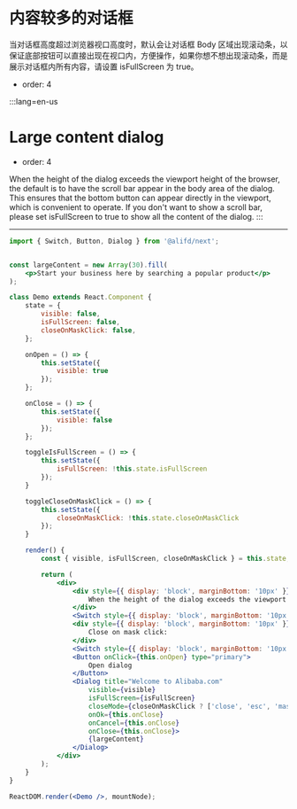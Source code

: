 # 内容较多的对话框

当对话框高度超过浏览器视口高度时，默认会让对话框 Body 区域出现滚动条，以保证底部按钮可以直接出现在视口内，方便操作，如果你想不想出现滚动条，而是展示对话框内所有内容，请设置 isFullScreen 为 true。

- order: 4

:::lang=en-us
# Large content dialog

- order: 4

When the height of the dialog exceeds the viewport height of the browser, the default is to have the scroll bar appear in the body area of the dialog. This ensures that the bottom button can appear directly in the viewport, which is convenient to operate. If you don't want to show a scroll bar, please set isFullScreen to true to show all the content of the dialog.
:::

---

````jsx
import { Switch, Button, Dialog } from '@alifd/next';


const largeContent = new Array(30).fill(
    <p>Start your business here by searching a popular product</p>
);

class Demo extends React.Component {
    state = {
        visible: false,
        isFullScreen: false,
        closeOnMaskClick: false,
    };

    onOpen = () => {
        this.setState({
            visible: true
        });
    };

    onClose = () => {
        this.setState({
            visible: false
        });
    };

    toggleIsFullScreen = () => {
        this.setState({
            isFullScreen: !this.state.isFullScreen
        });
    }

    toggleCloseOnMaskClick = () => {
        this.setState({
            closeOnMaskClick: !this.state.closeOnMaskClick
        });
    }

    render() {
        const { visible, isFullScreen, closeOnMaskClick } = this.state;

        return (
            <div>
                <div style={{ display: 'block', marginBottom: '10px' }}>
                    When the height of the dialog exceeds the viewport height of the browser, whether to show the scroll bar:
                </div>
                <Switch style={{ display: 'block', marginBottom: '10px' }} checked={isFullScreen} onChange={this.toggleIsFullScreen} />
                <div style={{ display: 'block', marginBottom: '10px' }}>
                    Close on mask click:
                </div>
                <Switch style={{ display: 'block', marginBottom: '10px' }} checked={closeOnMaskClick} onChange={this.toggleCloseOnMaskClick} />
                <Button onClick={this.onOpen} type="primary">
                    Open dialog
                </Button>
                <Dialog title="Welcome to Alibaba.com"
                    visible={visible}
                    isFullScreen={isFullScreen}
                    closeMode={closeOnMaskClick ? ['close', 'esc', 'mask'] : ['close', 'esc']}
                    onOk={this.onClose}
                    onCancel={this.onClose}
                    onClose={this.onClose}>
                    {largeContent}
                </Dialog>
            </div>
        );
    }
}

ReactDOM.render(<Demo />, mountNode);
````
